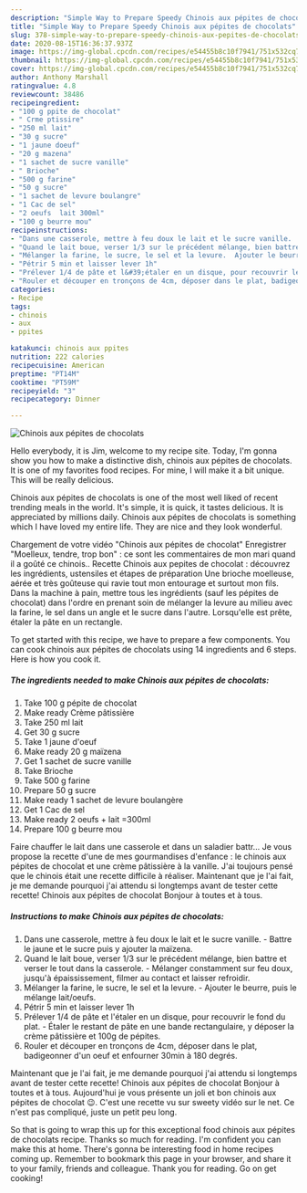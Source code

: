 ```yaml
---
description: "Simple Way to Prepare Speedy Chinois aux pépites de chocolats"
title: "Simple Way to Prepare Speedy Chinois aux pépites de chocolats"
slug: 378-simple-way-to-prepare-speedy-chinois-aux-pepites-de-chocolats
date: 2020-08-15T16:36:37.937Z
image: https://img-global.cpcdn.com/recipes/e54455b8c10f7941/751x532cq70/chinois-aux-pepites-de-chocolats-photo-principale-de-la-recette.jpg
thumbnail: https://img-global.cpcdn.com/recipes/e54455b8c10f7941/751x532cq70/chinois-aux-pepites-de-chocolats-photo-principale-de-la-recette.jpg
cover: https://img-global.cpcdn.com/recipes/e54455b8c10f7941/751x532cq70/chinois-aux-pepites-de-chocolats-photo-principale-de-la-recette.jpg
author: Anthony Marshall
ratingvalue: 4.8
reviewcount: 38486
recipeingredient:
- "100 g ppite de chocolat"
- " Crme ptissire"
- "250 ml lait"
- "30 g sucre"
- "1 jaune doeuf"
- "20 g mazena"
- "1 sachet de sucre vanille"
- " Brioche"
- "500 g farine"
- "50 g sucre"
- "1 sachet de levure boulangre"
- "1 Cac de sel"
- "2 oeufs  lait 300ml"
- "100 g beurre mou"
recipeinstructions:
- "Dans une casserole, mettre à feu doux le lait et le sucre vanille.  Battre le jaune et le sucre puis y ajouter la maïzena."
- "Quand le lait boue, verser 1/3 sur le précédent mélange, bien battre et verser le tout dans la casserole.  Mélanger constamment sur feu doux, jusqu&#39;à épaississement, filmer au contact et laisser refroidir."
- "Mélanger la farine, le sucre, le sel et la levure.  Ajouter le beurre, puis le mélange lait/oeufs."
- "Pétrir 5 min et laisser lever 1h"
- "Prélever 1/4 de pâte et l&#39;étaler en un disque, pour recouvrir le fond du plat.  Étaler le restant de pâte en une bande rectangulaire, y déposer la crème pâtissière et 100g de pépites."
- "Rouler et découper en tronçons de 4cm, déposer dans le plat, badigeonner d&#39;un oeuf et enfourner 30min à 180 degrés."
categories:
- Recipe
tags:
- chinois
- aux
- ppites

katakunci: chinois aux ppites 
nutrition: 222 calories
recipecuisine: American
preptime: "PT14M"
cooktime: "PT59M"
recipeyield: "3"
recipecategory: Dinner

---
```



![Chinois aux pépites de chocolats](https://img-global.cpcdn.com/recipes/e54455b8c10f7941/751x532cq70/chinois-aux-pepites-de-chocolats-photo-principale-de-la-recette.jpg)

Hello everybody, it is Jim, welcome to my recipe site. Today, I'm gonna show you how to make a distinctive dish, chinois aux pépites de chocolats. It is one of my favorites food recipes. For mine, I will make it a bit unique. This will be really delicious.

Chinois aux pépites de chocolats is one of the most well liked of recent trending meals in the world. It's simple, it is quick, it tastes delicious. It is appreciated by millions daily. Chinois aux pépites de chocolats is something which I have loved my entire life. They are nice and they look wonderful.

Chargement de votre vidéo &#34;Chinois aux pépites de chocolat&#34; Enregistrer &#34;Moelleux, tendre, trop bon&#34; : ce sont les commentaires de mon mari quand il a goûté ce chinois.. Recette Chinois aux pepites de chocolat : découvrez les ingrédients, ustensiles et étapes de préparation Une brioche moelleuse, aérée et très goûteuse qui ravie tout mon entourage et surtout mon fils. Dans la machine à pain, mettre tous les ingrédients (sauf les pépites de chocolat) dans l&#39;ordre en prenant soin de mélanger la levure au milieu avec la farine, le sel dans un angle et le sucre dans l&#39;autre. Lorsqu&#39;elle est prête, étaler la pâte en un rectangle.


To get started with this recipe, we have to prepare a few components. You can cook chinois aux pépites de chocolats using 14 ingredients and 6 steps. Here is how you cook it.

<!--inarticleads1-->

##### The ingredients needed to make Chinois aux pépites de chocolats:

1. Take 100 g pépite de chocolat
1. Make ready  Crème pâtissière
1. Take 250 ml lait
1. Get 30 g sucre
1. Take 1 jaune d&#39;oeuf
1. Make ready 20 g maïzena
1. Get 1 sachet de sucre vanille
1. Take  Brioche
1. Take 500 g farine
1. Prepare 50 g sucre
1. Make ready 1 sachet de levure boulangère
1. Get 1 Cac de sel
1. Make ready 2 oeufs + lait =300ml
1. Prepare 100 g beurre mou


Faire chauffer le lait dans une casserole et dans un saladier battr… Je vous propose la recette d&#39;une de mes gourmandises d&#39;enfance : le chinois aux pépites de chocolat et une crème pâtissière à la vanille. J&#39;ai toujours pensé que le chinois était une recette difficile à réaliser. Maintenant que je l&#39;ai fait, je me demande pourquoi j&#39;ai attendu si longtemps avant de tester cette recette! Chinois aux pépites de chocolat Bonjour à toutes et à tous. 

<!--inarticleads2-->

##### Instructions to make Chinois aux pépites de chocolats:

1. Dans une casserole, mettre à feu doux le lait et le sucre vanille.  - Battre le jaune et le sucre puis y ajouter la maïzena.
1. Quand le lait boue, verser 1/3 sur le précédent mélange, bien battre et verser le tout dans la casserole.  - Mélanger constamment sur feu doux, jusqu&#39;à épaississement, filmer au contact et laisser refroidir.
1. Mélanger la farine, le sucre, le sel et la levure.  - Ajouter le beurre, puis le mélange lait/oeufs.
1. Pétrir 5 min et laisser lever 1h
1. Prélever 1/4 de pâte et l&#39;étaler en un disque, pour recouvrir le fond du plat.  - Étaler le restant de pâte en une bande rectangulaire, y déposer la crème pâtissière et 100g de pépites.
1. Rouler et découper en tronçons de 4cm, déposer dans le plat, badigeonner d&#39;un oeuf et enfourner 30min à 180 degrés.


Maintenant que je l&#39;ai fait, je me demande pourquoi j&#39;ai attendu si longtemps avant de tester cette recette! Chinois aux pépites de chocolat Bonjour à toutes et à tous. Aujourd&#39;hui je vous présente un joli et bon chinois aux pépites de chocolat 😉. C&#39;est une recette vu sur sweety vidéo sur le net. Ce n&#39;est pas compliqué, juste un petit peu long. 

So that is going to wrap this up for this exceptional food chinois aux pépites de chocolats recipe. Thanks so much for reading. I'm confident you can make this at home. There's gonna be interesting food in home recipes coming up. Remember to bookmark this page in your browser, and share it to your family, friends and colleague. Thank you for reading. Go on get cooking!
